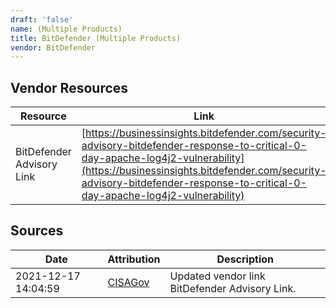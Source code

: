 ```yaml
---
draft: 'false'
name: (Multiple Products)
title: BitDefender (Multiple Products)
vendor: BitDefender
---
```


## Vendor Resources
| Resource | Link |
| --- | --- |
| BitDefender Advisory Link | [https://businessinsights.bitdefender.com/security-advisory-bitdefender-response-to-critical-0-day-apache-log4j2-vulnerability](https://businessinsights.bitdefender.com/security-advisory-bitdefender-response-to-critical-0-day-apache-log4j2-vulnerability) |



## Sources
| Date | Attribution | Description |
| --- | --- | --- |
| 2021-12-17 14:04:59 | [CISAGov](https://raw.githubusercontent.com/cisagov/log4j-affected-db/develop/README.md) | Updated vendor link BitDefender Advisory Link.  |
